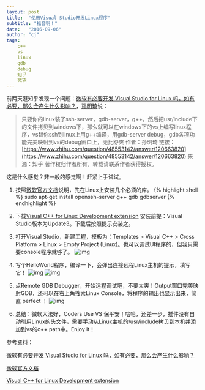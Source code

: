 ```yaml
---
layout: post
title:  "使用Visual Studio开发Linux程序"
subtitle: "福音啊！"
date:   "2016-09-06" 
author: "cj"
tags:
    c++
    vs
    linux
    gdb
    debug
    知乎
    微软
---
```


前两天逛知乎发现一个问题：[微软有必要开发 Visual Studio for Linux 吗，如有必要，那么会产生什么影响？](https://www.zhihu.com/question/48553142)，[孙明琦](https://www.zhihu.com/people/sun-ming-qi-34)说：

> 只要你的linux装了ssh-server，gdb-server，g++，然后把usr/include下的文件拷贝到windows下，那么就可以在windows下的vs上编写linux程序，vs替你ssh到linux上用g++编译，用gdb-server debug，gdb各项功能完美映射到vs的debug窗口上，无比舒爽
> 作者：孙明琦
> 链接：[https://www.zhihu.com/question/48553142/answer/120663820](https://www.zhihu.com/question/48553142/answer/120663820)
> 来源：知乎
> 著作权归作者所有，转载请联系作者获得授权。

这是什么感觉？非一般的感觉啊！赶紧上手试试。

1. 按照[微软官方文档](https://blogs.msdn.microsoft.com/vcblog/2016/03/30/visual-c-for-linux-development/)说明，先在Linux上安装几个必须的库。
{% highlight shell %}
sudo apt-get install openssh-server g++ gdb gdbserver
{% endhighlight %} 

2. 下载[Visual C++ for Linux Development extension](https://blogs.msdn.microsoft.com/vcblog/2016/03/30/visual-c-for-linux-development/)
安装前提：Visual Studio版本为Update3。下载后按照提示安装之。

3. 打开Visual Studio，新建工程，模板为：Templates > Visual C++ > Cross Platform > Linux > Empty Project (Linux)。也可以调试UI程序的，但我只需要console程序就够了。
![img](http://115.231.175.17/img/new-linux-blank-project.png)

4. 写个HelloWorld程序，编译一下，会弹出连接远程Linux主机的提示，填写它！
![img](http://115.231.175.17/img/HelloWorlCpp.png)
![img](http://115.231.175.17/img/Connect-to-Linux-first-connection.png)

5. 点Remote GDB Debugger，开始远程调试吧，不要太爽！Output窗口完美映射GDB，还可以在右上角搜索Linux Console，将程序的输出也显示出来，简直 perfect ！
![img](http://115.231.175.17/img/Output-and-Linux-Console.png)

6. 总结：微软大法好，Coders Use VS 保平安！哈哈，还差一步，插件没有自动引用Linux的头文件，需要手动从Linux主机的/usr/include拷贝到本机并添加到vs的c++ path中。Enjoy it！

参考资料：

[微软有必要开发 Visual Studio for Linux 吗，如有必要，那么会产生什么影响？](https://www.zhihu.com/question/48553142)

[微软官方文档](https://blogs.msdn.microsoft.com/vcblog/2016/03/30/visual-c-for-linux-development/)

[Visual C++ for Linux Development extension](https://blogs.msdn.microsoft.com/vcblog/2016/03/30/visual-c-for-linux-development/)
